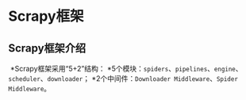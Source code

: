 Scrapy框架
===
Scrapy框架介绍
---
  *Scrapy框架采用“5+2”结构：
  	*5个模块：`spiders`、`pipelines`、`engine`、`scheduler`、`downloader`；
			*2个中间件：`Downloader Middleware`、`Spider Middleware`。
